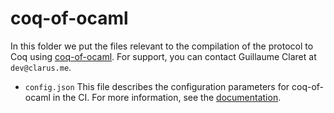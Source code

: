 # coq-of-ocaml

In this folder we put the files relevant to the compilation of the protocol to Coq using [coq-of-ocaml](https://clarus.github.io/coq-of-ocaml/). For support, you can contact Guillaume Claret at `dev@clarus.me`.

* `config.json` This file describes the configuration parameters for coq-of-ocaml in the CI. For more information, see the [documentation](https://clarus.github.io/coq-of-ocaml/docs/configuration).

